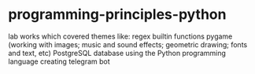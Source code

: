 # programming-principles-python
lab works which covered themes like:
      regex
      builtin functions
      pygame (working with images; music and sound effects; geometric drawing; fonts and text, etc)
      PostgreSQL database using the Python programming language
      creating telegram bot
